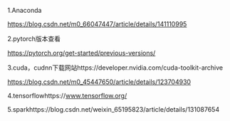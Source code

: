 1.Anaconda

https://blog.csdn.net/m0_66047447/article/details/141110995

2.pytorch版本查看

https://pytorch.org/get-started/previous-versions/

3.cuda，cudnn下载网站https://developer.nvidia.com/cuda-toolkit-archive

https://blog.csdn.net/m0_45447650/article/details/123704930

4.tensorflowhttps://www.tensorflow.org/

5.sparkhttps://blog.csdn.net/weixin_65195823/article/details/131087654